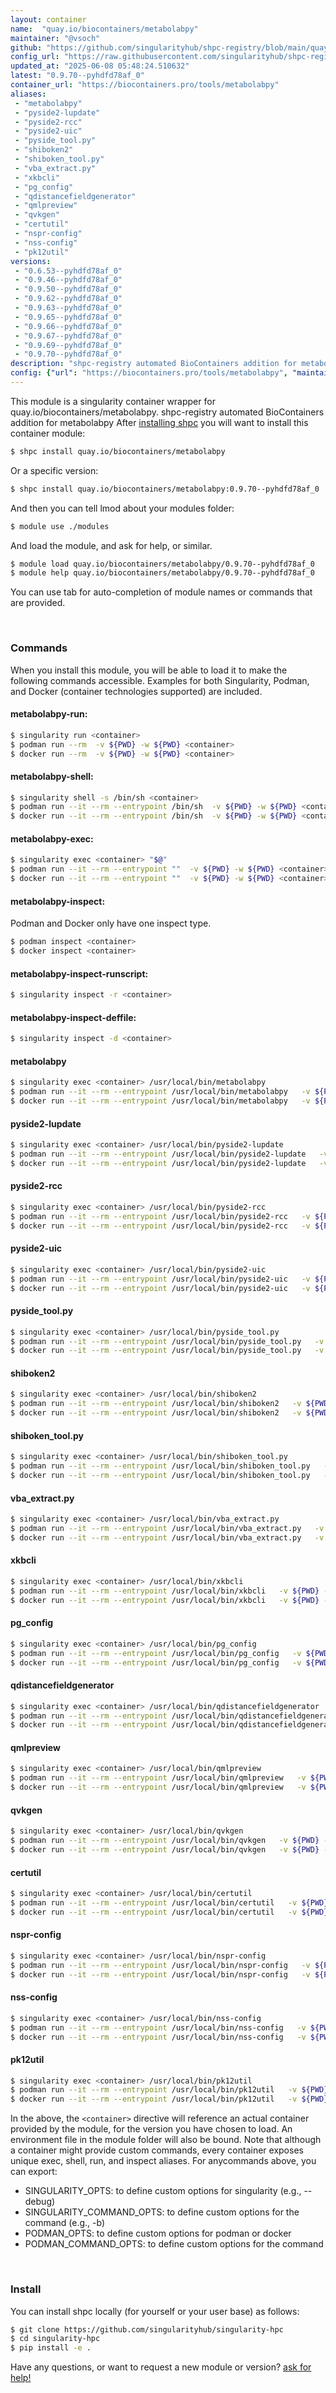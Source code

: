 ```yaml
---
layout: container
name:  "quay.io/biocontainers/metabolabpy"
maintainer: "@vsoch"
github: "https://github.com/singularityhub/shpc-registry/blob/main/quay.io/biocontainers/metabolabpy/container.yaml"
config_url: "https://raw.githubusercontent.com/singularityhub/shpc-registry/main/quay.io/biocontainers/metabolabpy/container.yaml"
updated_at: "2025-06-08 05:48:24.510632"
latest: "0.9.70--pyhdfd78af_0"
container_url: "https://biocontainers.pro/tools/metabolabpy"
aliases:
 - "metabolabpy"
 - "pyside2-lupdate"
 - "pyside2-rcc"
 - "pyside2-uic"
 - "pyside_tool.py"
 - "shiboken2"
 - "shiboken_tool.py"
 - "vba_extract.py"
 - "xkbcli"
 - "pg_config"
 - "qdistancefieldgenerator"
 - "qmlpreview"
 - "qvkgen"
 - "certutil"
 - "nspr-config"
 - "nss-config"
 - "pk12util"
versions:
 - "0.6.53--pyhdfd78af_0"
 - "0.9.46--pyhdfd78af_0"
 - "0.9.50--pyhdfd78af_0"
 - "0.9.62--pyhdfd78af_0"
 - "0.9.63--pyhdfd78af_0"
 - "0.9.65--pyhdfd78af_0"
 - "0.9.66--pyhdfd78af_0"
 - "0.9.67--pyhdfd78af_0"
 - "0.9.69--pyhdfd78af_0"
 - "0.9.70--pyhdfd78af_0"
description: "shpc-registry automated BioContainers addition for metabolabpy"
config: {"url": "https://biocontainers.pro/tools/metabolabpy", "maintainer": "@vsoch", "description": "shpc-registry automated BioContainers addition for metabolabpy", "latest": {"0.9.70--pyhdfd78af_0": "sha256:080302f65904ba9fe5c702151aa36ffbd34087ea9d1580420ae070eba41f07b7"}, "tags": {"0.6.53--pyhdfd78af_0": "sha256:6b212bdc302726f737019f386d0ddef9a3e22c0d35292e64d24d41eda1b09e55", "0.9.46--pyhdfd78af_0": "sha256:f224abdd27b8837d3c743d735069bc1178ddb387f824a27e4ed141657d7e1db1", "0.9.50--pyhdfd78af_0": "sha256:e4ad29be180f636fe1a6bcde91572c9e30c2e517246428912ffd52d0aefe65e7", "0.9.62--pyhdfd78af_0": "sha256:b8f1639336f3b6fb4ae2dccf29195c897b9eafcabd29d6cc2a03a63b4fd949c2", "0.9.63--pyhdfd78af_0": "sha256:7c4c7ae5c1bbf0cb1d6ab80434695e0533d59da597428332f98744a1eae7e90a", "0.9.65--pyhdfd78af_0": "sha256:14f147a18e2c3c4389e0229d9147622f0921430522a709eac5362375d8101b3f", "0.9.66--pyhdfd78af_0": "sha256:368b17b78ce015ca5f8b09865b2024fbd0721d39704dd1921f29506956c907cf", "0.9.67--pyhdfd78af_0": "sha256:6f58f042a16e21e793a61061e7a1cabe88329da25a6226cce2069de9e2f37a50", "0.9.69--pyhdfd78af_0": "sha256:55170687b64a925f62a4f84038cad357c16b194d384f749057b1ac19e9298383", "0.9.70--pyhdfd78af_0": "sha256:080302f65904ba9fe5c702151aa36ffbd34087ea9d1580420ae070eba41f07b7"}, "docker": "quay.io/biocontainers/metabolabpy", "aliases": {"metabolabpy": "/usr/local/bin/metabolabpy", "pyside2-lupdate": "/usr/local/bin/pyside2-lupdate", "pyside2-rcc": "/usr/local/bin/pyside2-rcc", "pyside2-uic": "/usr/local/bin/pyside2-uic", "pyside_tool.py": "/usr/local/bin/pyside_tool.py", "shiboken2": "/usr/local/bin/shiboken2", "shiboken_tool.py": "/usr/local/bin/shiboken_tool.py", "vba_extract.py": "/usr/local/bin/vba_extract.py", "xkbcli": "/usr/local/bin/xkbcli", "pg_config": "/usr/local/bin/pg_config", "qdistancefieldgenerator": "/usr/local/bin/qdistancefieldgenerator", "qmlpreview": "/usr/local/bin/qmlpreview", "qvkgen": "/usr/local/bin/qvkgen", "certutil": "/usr/local/bin/certutil", "nspr-config": "/usr/local/bin/nspr-config", "nss-config": "/usr/local/bin/nss-config", "pk12util": "/usr/local/bin/pk12util"}}
---
```


This module is a singularity container wrapper for quay.io/biocontainers/metabolabpy.
shpc-registry automated BioContainers addition for metabolabpy
After [installing shpc](#install) you will want to install this container module:


```bash
$ shpc install quay.io/biocontainers/metabolabpy
```

Or a specific version:

```bash
$ shpc install quay.io/biocontainers/metabolabpy:0.9.70--pyhdfd78af_0
```

And then you can tell lmod about your modules folder:

```bash
$ module use ./modules
```

And load the module, and ask for help, or similar.

```bash
$ module load quay.io/biocontainers/metabolabpy/0.9.70--pyhdfd78af_0
$ module help quay.io/biocontainers/metabolabpy/0.9.70--pyhdfd78af_0
```

You can use tab for auto-completion of module names or commands that are provided.

<br>

### Commands

When you install this module, you will be able to load it to make the following commands accessible.
Examples for both Singularity, Podman, and Docker (container technologies supported) are included.

#### metabolabpy-run:

```bash
$ singularity run <container>
$ podman run --rm  -v ${PWD} -w ${PWD} <container>
$ docker run --rm  -v ${PWD} -w ${PWD} <container>
```

#### metabolabpy-shell:

```bash
$ singularity shell -s /bin/sh <container>
$ podman run --it --rm --entrypoint /bin/sh  -v ${PWD} -w ${PWD} <container>
$ docker run --it --rm --entrypoint /bin/sh  -v ${PWD} -w ${PWD} <container>
```

#### metabolabpy-exec:

```bash
$ singularity exec <container> "$@"
$ podman run --it --rm --entrypoint ""  -v ${PWD} -w ${PWD} <container> "$@"
$ docker run --it --rm --entrypoint ""  -v ${PWD} -w ${PWD} <container> "$@"
```

#### metabolabpy-inspect:

Podman and Docker only have one inspect type.

```bash
$ podman inspect <container>
$ docker inspect <container>
```

#### metabolabpy-inspect-runscript:

```bash
$ singularity inspect -r <container>
```

#### metabolabpy-inspect-deffile:

```bash
$ singularity inspect -d <container>
```


#### metabolabpy

```bash
$ singularity exec <container> /usr/local/bin/metabolabpy
$ podman run --it --rm --entrypoint /usr/local/bin/metabolabpy   -v ${PWD} -w ${PWD} <container> -c " $@"
$ docker run --it --rm --entrypoint /usr/local/bin/metabolabpy   -v ${PWD} -w ${PWD} <container> -c " $@"
```


#### pyside2-lupdate

```bash
$ singularity exec <container> /usr/local/bin/pyside2-lupdate
$ podman run --it --rm --entrypoint /usr/local/bin/pyside2-lupdate   -v ${PWD} -w ${PWD} <container> -c " $@"
$ docker run --it --rm --entrypoint /usr/local/bin/pyside2-lupdate   -v ${PWD} -w ${PWD} <container> -c " $@"
```


#### pyside2-rcc

```bash
$ singularity exec <container> /usr/local/bin/pyside2-rcc
$ podman run --it --rm --entrypoint /usr/local/bin/pyside2-rcc   -v ${PWD} -w ${PWD} <container> -c " $@"
$ docker run --it --rm --entrypoint /usr/local/bin/pyside2-rcc   -v ${PWD} -w ${PWD} <container> -c " $@"
```


#### pyside2-uic

```bash
$ singularity exec <container> /usr/local/bin/pyside2-uic
$ podman run --it --rm --entrypoint /usr/local/bin/pyside2-uic   -v ${PWD} -w ${PWD} <container> -c " $@"
$ docker run --it --rm --entrypoint /usr/local/bin/pyside2-uic   -v ${PWD} -w ${PWD} <container> -c " $@"
```


#### pyside_tool.py

```bash
$ singularity exec <container> /usr/local/bin/pyside_tool.py
$ podman run --it --rm --entrypoint /usr/local/bin/pyside_tool.py   -v ${PWD} -w ${PWD} <container> -c " $@"
$ docker run --it --rm --entrypoint /usr/local/bin/pyside_tool.py   -v ${PWD} -w ${PWD} <container> -c " $@"
```


#### shiboken2

```bash
$ singularity exec <container> /usr/local/bin/shiboken2
$ podman run --it --rm --entrypoint /usr/local/bin/shiboken2   -v ${PWD} -w ${PWD} <container> -c " $@"
$ docker run --it --rm --entrypoint /usr/local/bin/shiboken2   -v ${PWD} -w ${PWD} <container> -c " $@"
```


#### shiboken_tool.py

```bash
$ singularity exec <container> /usr/local/bin/shiboken_tool.py
$ podman run --it --rm --entrypoint /usr/local/bin/shiboken_tool.py   -v ${PWD} -w ${PWD} <container> -c " $@"
$ docker run --it --rm --entrypoint /usr/local/bin/shiboken_tool.py   -v ${PWD} -w ${PWD} <container> -c " $@"
```


#### vba_extract.py

```bash
$ singularity exec <container> /usr/local/bin/vba_extract.py
$ podman run --it --rm --entrypoint /usr/local/bin/vba_extract.py   -v ${PWD} -w ${PWD} <container> -c " $@"
$ docker run --it --rm --entrypoint /usr/local/bin/vba_extract.py   -v ${PWD} -w ${PWD} <container> -c " $@"
```


#### xkbcli

```bash
$ singularity exec <container> /usr/local/bin/xkbcli
$ podman run --it --rm --entrypoint /usr/local/bin/xkbcli   -v ${PWD} -w ${PWD} <container> -c " $@"
$ docker run --it --rm --entrypoint /usr/local/bin/xkbcli   -v ${PWD} -w ${PWD} <container> -c " $@"
```


#### pg_config

```bash
$ singularity exec <container> /usr/local/bin/pg_config
$ podman run --it --rm --entrypoint /usr/local/bin/pg_config   -v ${PWD} -w ${PWD} <container> -c " $@"
$ docker run --it --rm --entrypoint /usr/local/bin/pg_config   -v ${PWD} -w ${PWD} <container> -c " $@"
```


#### qdistancefieldgenerator

```bash
$ singularity exec <container> /usr/local/bin/qdistancefieldgenerator
$ podman run --it --rm --entrypoint /usr/local/bin/qdistancefieldgenerator   -v ${PWD} -w ${PWD} <container> -c " $@"
$ docker run --it --rm --entrypoint /usr/local/bin/qdistancefieldgenerator   -v ${PWD} -w ${PWD} <container> -c " $@"
```


#### qmlpreview

```bash
$ singularity exec <container> /usr/local/bin/qmlpreview
$ podman run --it --rm --entrypoint /usr/local/bin/qmlpreview   -v ${PWD} -w ${PWD} <container> -c " $@"
$ docker run --it --rm --entrypoint /usr/local/bin/qmlpreview   -v ${PWD} -w ${PWD} <container> -c " $@"
```


#### qvkgen

```bash
$ singularity exec <container> /usr/local/bin/qvkgen
$ podman run --it --rm --entrypoint /usr/local/bin/qvkgen   -v ${PWD} -w ${PWD} <container> -c " $@"
$ docker run --it --rm --entrypoint /usr/local/bin/qvkgen   -v ${PWD} -w ${PWD} <container> -c " $@"
```


#### certutil

```bash
$ singularity exec <container> /usr/local/bin/certutil
$ podman run --it --rm --entrypoint /usr/local/bin/certutil   -v ${PWD} -w ${PWD} <container> -c " $@"
$ docker run --it --rm --entrypoint /usr/local/bin/certutil   -v ${PWD} -w ${PWD} <container> -c " $@"
```


#### nspr-config

```bash
$ singularity exec <container> /usr/local/bin/nspr-config
$ podman run --it --rm --entrypoint /usr/local/bin/nspr-config   -v ${PWD} -w ${PWD} <container> -c " $@"
$ docker run --it --rm --entrypoint /usr/local/bin/nspr-config   -v ${PWD} -w ${PWD} <container> -c " $@"
```


#### nss-config

```bash
$ singularity exec <container> /usr/local/bin/nss-config
$ podman run --it --rm --entrypoint /usr/local/bin/nss-config   -v ${PWD} -w ${PWD} <container> -c " $@"
$ docker run --it --rm --entrypoint /usr/local/bin/nss-config   -v ${PWD} -w ${PWD} <container> -c " $@"
```


#### pk12util

```bash
$ singularity exec <container> /usr/local/bin/pk12util
$ podman run --it --rm --entrypoint /usr/local/bin/pk12util   -v ${PWD} -w ${PWD} <container> -c " $@"
$ docker run --it --rm --entrypoint /usr/local/bin/pk12util   -v ${PWD} -w ${PWD} <container> -c " $@"
```



In the above, the `<container>` directive will reference an actual container provided
by the module, for the version you have chosen to load. An environment file in the
module folder will also be bound. Note that although a container
might provide custom commands, every container exposes unique exec, shell, run, and
inspect aliases. For anycommands above, you can export:

 - SINGULARITY_OPTS: to define custom options for singularity (e.g., --debug)
 - SINGULARITY_COMMAND_OPTS: to define custom options for the command (e.g., -b)
 - PODMAN_OPTS: to define custom options for podman or docker
 - PODMAN_COMMAND_OPTS: to define custom options for the command

<br>

### Install

You can install shpc locally (for yourself or your user base) as follows:

```bash
$ git clone https://github.com/singularityhub/singularity-hpc
$ cd singularity-hpc
$ pip install -e .
```

Have any questions, or want to request a new module or version? [ask for help!](https://github.com/singularityhub/singularity-hpc/issues)